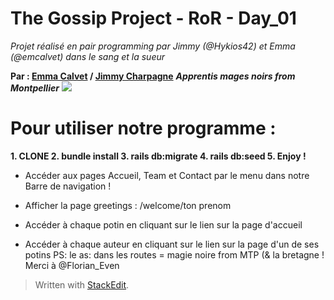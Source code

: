 # The Gossip Project - RoR - Day_01

*Projet réalisé en pair programming par Jimmy (@Hykios42) et Emma (@emcalvet) dans le sang et la sueur*

**Par : [Emma Calvet](https://github.com/emcalvet) / [Jimmy Charpagne](https://github.com/Hykios42/)**
 ***Apprentis mages noirs from Montpellier***
![](https://media.giphy.com/media/l46CsTPetihC1rX9K/giphy.gif)
  

# **Pour utiliser notre programme :**
 **1. CLONE
	 2. bundle install
	 3. rails db:migrate
	 4. rails db:seed
	 5. Enjoy !** 

  

 - Accéder aux pages Accueil, Team et Contact par le menu dans notre Barre de navigation ! 

 - Afficher la page greetings : /welcome/ton prenom

- Accéder à chaque potin en cliquant sur le lien sur la page d'accueil

- Accéder à chaque auteur en cliquant sur le lien sur la page d'un de ses potins
PS: le as: dans les routes = magie noire from MTP (& la bretagne ! Merci à @Florian_Even



> Written with [StackEdit](https://stackedit.io/).